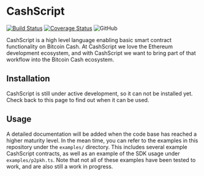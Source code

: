 # CashScript

[![Build Status](https://travis-ci.org/Bitcoin-com/cashscript.svg)](https://travis-ci.org/Bitcoin-com/cashscript)
[![Coverage Status](https://img.shields.io/codecov/c/github/Bitcoin-com/cashscript.svg)](https://codecov.io/gh/Bitcoin-com/cashscript/)
![GitHub](https://img.shields.io/github/license/Bitcoin-com/cashscript.svg)

CashScript is a high level language enabling basic smart contract functionality on Bitcoin Cash. At CashScript we love the Ethereum development ecosystem, and with CashScript we want to bring part of that workflow into the Bitcoin Cash ecosystem.

## Installation
CashScript is still under active development, so it can not be installed yet. Check back to this page to find out when it can be used.

## Usage
A detailed documentation will be added when the code base has reached a higher maturity level. In the mean time, you can refer to the examples in this repository under the `examples/` directory. This includes several example CashScript contracts, as well as an example of the SDK usage under `examples/p2pkh.ts`. Note that not all of these examples have been tested to work, and are also still a work in progress.
